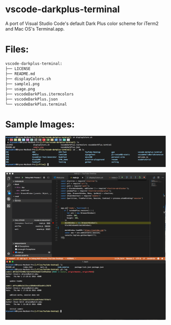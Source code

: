 # vscode-darkplus-terminal
A port of Visual Studio Code's default Dark Plus color scheme for iTerm2 and Mac OS's Terminal.app.


# Files:
```
vscode-darkplus-terminal:
├── LICENSE
├── README.md
├── displayColors.sh
├── sample1.png
├── usage.png
├── vscodeDarkPlus.itermcolors
├── vscodeDarkPlus.json
└── vscodeDarkPlus.terminal
```

# Sample Images:
![](sample1.png?raw=true "")


![](usage.png?raw=true "")